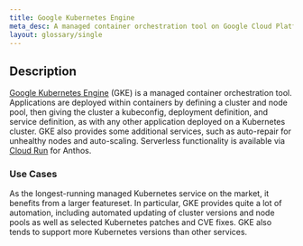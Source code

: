 ```yaml
---
title: Google Kubernetes Engine
meta_desc: A managed container orchestration tool on Google Cloud Platform (GCP), allowing for the deployment and automated management of containerized applications.
layout: glossary/single
---
```


## Description

[Google Kubernetes Engine](https://cloud.google.com/kubernetes-engine) (GKE) is a managed container orchestration tool. Applications are deployed within containers by defining a cluster and node pool, then giving the cluster a kubeconfig, deployment definition, and service definition, as with any other application deployed on a Kubernetes cluster. GKE also provides some additional services, such as auto-repair for unhealthy nodes and auto-scaling. Serverless functionality is available via [Cloud Run](https://cloud.google.com/run) for Anthos.

### Use Cases

As the longest-running managed Kubernetes service on the market, it benefits from a larger featureset. In particular, GKE provides quite a lot of automation, including automated updating of cluster versions and node pools as well as selected Kubernetes patches and CVE fixes. GKE also tends to support more Kubernetes versions than other services.
